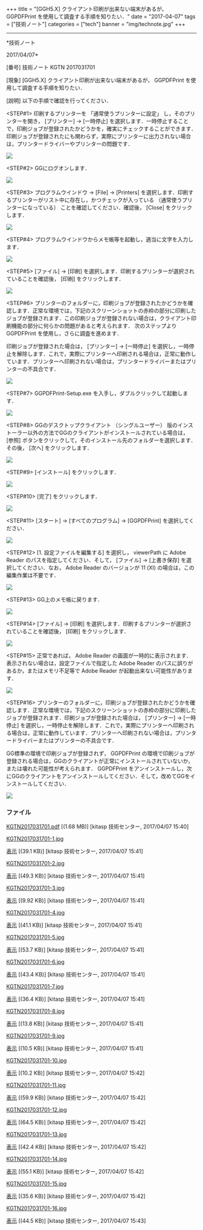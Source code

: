 ﻿+++
title = "[GGH5.X] クライアント印刷が出来ない端末があるが， GGPDFPrint を使用して調査する手順を知りたい．"
date = "2017-04-07"
tags = ["技術ノート"]
categories = ["tech"]
banner = "img/technote.jpg"
+++

-----------------------------------------------------------------------------------------------------------------------------

*技術ノート

2017/04/07*


[番号]
技術ノート KGTN 2017031701

[現象]
[GGH5.X] クライアント印刷が出来ない端末があるが， GGPDFPrint
を使用して調査する手順を知りたい．

[説明]
以下の手順で確認を行ってください．

<STEP#1>
印刷するプリンターを 「通常使うプリンターに設定」
し，そのプリンターを開き， [プリンター] → [一時停止]
を選択します．一時停止することで，印刷ジョブが登録されたかどうかを，確実にチェックすることができます．印刷ジョブが登録されたにも関わらず，実際にプリンターに出力されない場合は，プリンタードライバーやプリンターの問題です．

![](http://techreport.kitasp.net/attachments/download/3364/KGTN2017031701-1.jpg)

<STEP#2>
GGにログオンします．

![](http://techreport.kitasp.net/attachments/download/3365/KGTN2017031701-2.jpg)

<STEP#3>
プログラムウインドウ → [File] → [Printers]
を選択します．印刷するプリンターがリスト中に存在し，かつチェックが入っている
（通常使うプリンターになっている） ことを確認してください．確認後，
[Close] をクリックします．

![](http://techreport.kitasp.net/attachments/download/3366/KGTN2017031701-3.jpg)

<STEP#4>
プログラムウインドウからメモ帳等を起動し，適当に文字を入力します．

![](http://techreport.kitasp.net/attachments/download/3367/KGTN2017031701-4.jpg)

<STEP#5>
[ファイル] → [印刷]
を選択します．印刷するプリンターが選択されていることを確認後， [印刷]
をクリックします．

![](http://techreport.kitasp.net/attachments/download/3368/KGTN2017031701-5.jpg)

<STEP#6>
プリンターのフォルダーに，印刷ジョブが登録されたかどうかを確認します．正常な環境では，下記のスクリーンショットの赤枠の部分に印刷したジョブが登録されます．この印刷ジョブが登録されない場合は，クライアント印刷機能の部分に何らかの問題があると考えられます．
次のステップより GGPDFPrint を使用し，さらに調査を進めます．

印刷ジョブが登録された場合は， [プリンター] → [一時停止]
を選択し，一時停止を解除します．これで，実際にプリンターへ印刷される場合は，正常に動作しています．プリンターへ印刷されない場合は，プリンタードライバーまたはプリンターの不具合です．

![](http://techreport.kitasp.net/attachments/download/3369/KGTN2017031701-6.jpg)

<STEP#7>
GGPDFPrint-Setup.exe を入手し，ダブルクリックして起動します．

![](http://techreport.kitasp.net/attachments/download/3370/KGTN2017031701-7.jpg)

<STEP#8>
GGのデスクトップクライアント （シングルユーザー）
版のインストーラー以外の方法でGGのクライアントがインストールされている場合は，
[参照]
ボタンをクリックして，そのインストール先のフォルダーを選択します．その後，
[次へ] をクリックします．

![](http://techreport.kitasp.net/attachments/download/3371/KGTN2017031701-8.jpg)

<STEP#9>
[インストール] をクリックします．

![](http://techreport.kitasp.net/attachments/download/3372/KGTN2017031701-9.jpg)

<STEP#10>
[完了] をクリックします．

![](http://techreport.kitasp.net/attachments/download/3373/KGTN2017031701-10.jpg)

<STEP#11>
[スタート] → [すべてのプログラム] → [GGPDFPrint]
を選択してください．

![](http://techreport.kitasp.net/attachments/download/3374/KGTN2017031701-11.jpg)

<STEP#12>
[1. 設定ファイルを編集する] を選択し， viewerPath に Adobe Reader
のパスを指定してください．そして， [ファイル] → [上書き保存]
を選択してください．なお， Adobe Reader のバージョンが 11 (XI)
の場合は，この編集作業は不要です．

![](http://techreport.kitasp.net/attachments/download/3375/KGTN2017031701-12.jpg)

<STEP#13>
GG上のメモ帳に戻ります．

![](http://techreport.kitasp.net/attachments/download/3376/KGTN2017031701-13.jpg)

<STEP#14>
[ファイル] → [印刷]
を選択します．印刷するプリンターが選択されていることを確認後， [印刷]
をクリックします．

![](http://techreport.kitasp.net/attachments/download/3377/KGTN2017031701-14.jpg)

<STEP#15>
正常であれば， Adobe Reader
の画面が一時的に表示されます．表示されない場合は，設定ファイルで指定した
Adobe Reader のパスに誤りがあるか，またはメモリ不足等で Adobe Reader
が起動出来ない可能性があります．

![](http://techreport.kitasp.net/attachments/download/3378/KGTN2017031701-15.jpg)

<STEP#16>
プリンターのフォルダーに，印刷ジョブが登録されたかどうかを確認します．正常な環境では，下記のスクリーンショットの赤枠の部分に印刷したジョブが登録されます．印刷ジョブが登録された場合は，
[プリンター] → [一時停止]
を選択し，一時停止を解除します．これで，実際にプリンターへ印刷される場合は，正常に動作しています．プリンターへ印刷されない場合は，プリンタードライバーまたはプリンターの不具合です．

GG標準の環境で印刷ジョブが登録されず， GGPDFPrint
の環境で印刷ジョブが登録される場合は，GGのクライアントが正常にインストールされていないか，または壊れた可能性が考えられます．
GGPDFPrint
をアンインストールし，次にGGのクライアントをアンインストールしてください．そして，改めてGGをインストールしてください．

![](http://techreport.kitasp.net/attachments/download/3379/KGTN2017031701-16.jpg)


### ファイル

 
 


[KGTN2017031701.pdf](http://techreport.kitasp.net/attachments/download/3363/KGTN2017031701.pdf)
 [(1.68 MB)] [kitasp 技術センター, 2017/04/07
15:40]

[KGTN2017031701-1.jpg](http://techreport.kitasp.net/attachments/download/3364/KGTN2017031701-1.jpg)

[表示](http://techreport.kitasp.net/attachments/3364/KGTN2017031701-1.jpg "表示")
 [(39.1 KB)] [kitasp 技術センター, 2017/04/07
15:41]

[KGTN2017031701-2.jpg](http://techreport.kitasp.net/attachments/download/3365/KGTN2017031701-2.jpg)

[表示](http://techreport.kitasp.net/attachments/3365/KGTN2017031701-2.jpg "表示")
 [(49.3 KB)] [kitasp 技術センター, 2017/04/07
15:41]

[KGTN2017031701-3.jpg](http://techreport.kitasp.net/attachments/download/3366/KGTN2017031701-3.jpg)

[表示](http://techreport.kitasp.net/attachments/3366/KGTN2017031701-3.jpg "表示")
 [(9.92 KB)] [kitasp 技術センター, 2017/04/07
15:41]

[KGTN2017031701-4.jpg](http://techreport.kitasp.net/attachments/download/3367/KGTN2017031701-4.jpg)

[表示](http://techreport.kitasp.net/attachments/3367/KGTN2017031701-4.jpg "表示")
 [(41.1 KB)] [kitasp 技術センター, 2017/04/07
15:41]

[KGTN2017031701-5.jpg](http://techreport.kitasp.net/attachments/download/3368/KGTN2017031701-5.jpg)

[表示](http://techreport.kitasp.net/attachments/3368/KGTN2017031701-5.jpg "表示")
 [(53.7 KB)] [kitasp 技術センター, 2017/04/07
15:41]

[KGTN2017031701-6.jpg](http://techreport.kitasp.net/attachments/download/3369/KGTN2017031701-6.jpg)

[表示](http://techreport.kitasp.net/attachments/3369/KGTN2017031701-6.jpg "表示")
 [(43.4 KB)] [kitasp 技術センター, 2017/04/07
15:41]

[KGTN2017031701-7.jpg](http://techreport.kitasp.net/attachments/download/3370/KGTN2017031701-7.jpg)

[表示](http://techreport.kitasp.net/attachments/3370/KGTN2017031701-7.jpg "表示")
 [(36.4 KB)] [kitasp 技術センター, 2017/04/07
15:41]

[KGTN2017031701-8.jpg](http://techreport.kitasp.net/attachments/download/3371/KGTN2017031701-8.jpg)

[表示](http://techreport.kitasp.net/attachments/3371/KGTN2017031701-8.jpg "表示")
 [(13.8 KB)] [kitasp 技術センター, 2017/04/07
15:41]

[KGTN2017031701-9.jpg](http://techreport.kitasp.net/attachments/download/3372/KGTN2017031701-9.jpg)

[表示](http://techreport.kitasp.net/attachments/3372/KGTN2017031701-9.jpg "表示")
 [(10.5 KB)] [kitasp 技術センター, 2017/04/07
15:41]

[KGTN2017031701-10.jpg](http://techreport.kitasp.net/attachments/download/3373/KGTN2017031701-10.jpg)

[表示](http://techreport.kitasp.net/attachments/3373/KGTN2017031701-10.jpg "表示")
 [(10.2 KB)] [kitasp 技術センター, 2017/04/07
15:42]

[KGTN2017031701-11.jpg](http://techreport.kitasp.net/attachments/download/3374/KGTN2017031701-11.jpg)

[表示](http://techreport.kitasp.net/attachments/3374/KGTN2017031701-11.jpg "表示")
 [(59.9 KB)] [kitasp 技術センター, 2017/04/07
15:42]

[KGTN2017031701-12.jpg](http://techreport.kitasp.net/attachments/download/3375/KGTN2017031701-12.jpg)

[表示](http://techreport.kitasp.net/attachments/3375/KGTN2017031701-12.jpg "表示")
 [(64.5 KB)] [kitasp 技術センター, 2017/04/07
15:42]

[KGTN2017031701-13.jpg](http://techreport.kitasp.net/attachments/download/3376/KGTN2017031701-13.jpg)

[表示](http://techreport.kitasp.net/attachments/3376/KGTN2017031701-13.jpg "表示")
 [(42.4 KB)] [kitasp 技術センター, 2017/04/07
15:42]

[KGTN2017031701-14.jpg](http://techreport.kitasp.net/attachments/download/3377/KGTN2017031701-14.jpg)

[表示](http://techreport.kitasp.net/attachments/3377/KGTN2017031701-14.jpg "表示")
 [(55.1 KB)] [kitasp 技術センター, 2017/04/07
15:42]

[KGTN2017031701-15.jpg](http://techreport.kitasp.net/attachments/download/3378/KGTN2017031701-15.jpg)

[表示](http://techreport.kitasp.net/attachments/3378/KGTN2017031701-15.jpg "表示")
 [(35.6 KB)] [kitasp 技術センター, 2017/04/07
15:42]

[KGTN2017031701-16.jpg](http://techreport.kitasp.net/attachments/download/3379/KGTN2017031701-16.jpg)

[表示](http://techreport.kitasp.net/attachments/3379/KGTN2017031701-16.jpg "表示")
 [(44.5 KB)] [kitasp 技術センター, 2017/04/07
15:43]


 


 

